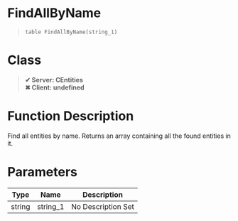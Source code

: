 # FindAllByName
> `table FindAllByName(string_1)`
# Class
> __✔ Server: CEntities__  
> __✖ Client: undefined__  
# Function Description
Find all entities by name. Returns an array containing all the found entities in it.
# Parameters
Type|Name|Description
--|--|--
string|string_1|No Description Set
